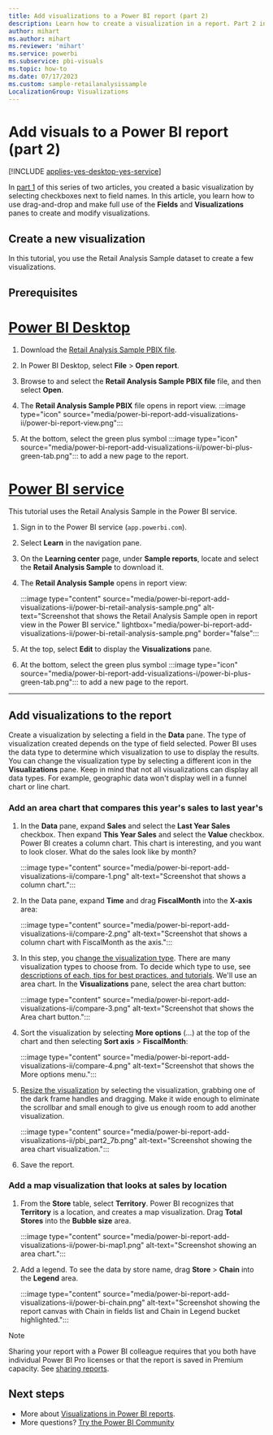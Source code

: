 ```yaml
---
title: Add visualizations to a Power BI report (part 2)
description: Learn how to create a visualization in a report. Part 2 in a series.
author: mihart
ms.author: mihart
ms.reviewer: 'mihart'
ms.service: powerbi
ms.subservice: pbi-visuals
ms.topic: how-to
ms.date: 07/17/2023
ms.custom: sample-retailanalysissample
LocalizationGroup: Visualizations
---
```


# Add visuals to a Power BI report (part 2)

[!INCLUDE [applies-yes-desktop-yes-service](../includes/applies-yes-desktop-yes-service.md)]

In [part 1](power-bi-report-add-visualizations-i.md) of this series of two articles, you created a basic visualization by selecting checkboxes next to field names. In this article, you learn how to use drag-and-drop and make full use of the **Fields** and **Visualizations** panes to create and modify visualizations.

## Create a new visualization

In this tutorial, you use the Retail Analysis Sample dataset to create a few visualizations.

## Prerequisites

# [Power BI Desktop](#tab/powerbi-desktop)

1. Download the [Retail Analysis Sample PBIX file](https://download.microsoft.com/download/9/6/D/96DDC2FF-2568-491D-AAFA-AFDD6F763AE3/Retail%20Analysis%20Sample%20PBIX.pbix).

1. In Power BI Desktop, select **File** > **Open report**.

1. Browse to and select the **Retail Analysis Sample PBIX file** file, and then select **Open**.

1. The **Retail Analysis Sample PBIX** file opens in report view. :::image type="icon" source="media/power-bi-report-add-visualizations-ii/power-bi-report-view.png":::

1. At the bottom, select the green plus symbol :::image type="icon" source="media/power-bi-report-add-visualizations-ii/power-bi-plus-green-tab.png"::: to add a new page to the report.

# [Power BI service](#tab/powerbi-service)

This tutorial uses the Retail Analysis Sample in the Power BI service.

1. Sign in to the Power BI service (`app.powerbi.com`).

1. Select **Learn** in the navigation pane.

1. On the **Learning center** page, under **Sample reports**, locate and select the **Retail Analysis Sample** to download it.

1. The **Retail Analysis Sample** opens in report view:

   :::image type="content" source="media/power-bi-report-add-visualizations-ii/power-bi-retail-analysis-sample.png" alt-text="Screenshot that shows the Retail Analysis Sample open in report view in the Power BI service." lightbox="media/power-bi-report-add-visualizations-ii/power-bi-retail-analysis-sample.png" border="false":::

1. At the top, select **Edit** to display the **Visualizations** pane.

1. At the bottom, select the green plus symbol :::image type="icon" source="media/power-bi-report-add-visualizations-i/power-bi-plus-green-tab.png"::: to add a new page to the report.

---

## Add visualizations to the report

Create a visualization by selecting a field in the **Data** pane. The type of visualization created depends on the type of field selected. Power BI uses the data type to determine which visualization to use to display the results. You can change the visualization type by selecting a different icon in the **Visualizations** pane. Keep in mind that not all visualizations can display all data types. For example, geographic data won't display well in a funnel chart or line chart.

### Add an area chart that compares this year's sales to last year's

1. In the **Data** pane, expand **Sales** and select the **Last Year Sales** checkbox. Then expand **This Year Sales** and select the **Value** checkbox. Power BI creates a column chart. This chart is interesting, and you want to look closer. What do the sales look like by month?  

   :::image type="content" source="media/power-bi-report-add-visualizations-ii/compare-1.png" alt-text="Screenshot that shows a column chart.":::

1. In the Data pane, expand **Time** and drag **FiscalMonth** into the **X-axis** area:  

   :::image type="content" source="media/power-bi-report-add-visualizations-ii/compare-2.png" alt-text="Screenshot that shows a column chart with FiscalMonth as the axis.":::

1. In this step, you [change the visualization type](power-bi-report-change-visualization-type.md). There are many visualization types to choose from. To decide which type to use, see [descriptions of each, tips for best practices, and tutorials](power-bi-visualization-types-for-reports-and-q-and-a.md). We'll use an area chart. In the **Visualizations** pane, select the area chart button:

   :::image type="content" source="media/power-bi-report-add-visualizations-ii/compare-3.png" alt-text="Screenshot that shows the Area chart button.":::

1. Sort the visualization by selecting **More options** (...) at the top of the chart and then selecting **Sort axis** > **FiscalMonth**:

   :::image type="content" source="media/power-bi-report-add-visualizations-ii/compare-4.png" alt-text="Screenshot that shows the More options menu.":::

1. [Resize the visualization](power-bi-visualization-move-and-resize.md) by selecting the visualization, grabbing one of the dark frame handles and dragging. Make it wide enough to eliminate the scrollbar and small enough to give us enough room to add another visualization.

   :::image type="content" source="media/power-bi-report-add-visualizations-ii/pbi_part2_7b.png" alt-text="Screenshot showing the area chart visualization.":::

1. Save the report.

### Add a map visualization that looks at sales by location

1. From the **Store** table, select **Territory**. Power BI recognizes that **Territory** is a location, and creates a map visualization. Drag **Total Stores** into the **Bubble size** area.

   :::image type="content" source="media/power-bi-report-add-visualizations-ii/power-bi-map1.png" alt-text="Screenshot showing an area chart.":::

1. Add a legend. To see the data by store name, drag **Store** > **Chain** into the **Legend** area.

   :::image type="content" source="media/power-bi-report-add-visualizations-ii/power-bi-chain.png" alt-text="Screenshot showing the report canvas with Chain in fields list and Chain in Legend bucket highlighted.":::

> [!NOTE]
> Sharing your report with a Power BI colleague requires that you both have individual Power BI Pro licenses or that the report is saved in Premium capacity. See [sharing reports](../collaborate-share/service-share-reports.md).

## Next steps

* More about [Visualizations in Power BI reports](power-bi-report-visualizations.md).  
* More questions? [Try the Power BI Community](https://community.powerbi.com/)

